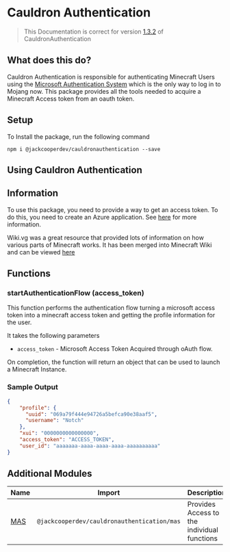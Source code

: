 # Cauldron Authentication

> This Documentation is correct for
> version [1.3.2](https://github.com/jackcooperdev/CauldronAuthentication/releases/tag/1.3.2) of CauldronAuthentication

## What does this do?

Cauldron Authentication is responsible
for authenticating Minecraft Users
using the [Microsoft Authentication System](https://minecraft.wiki/w/Microsoft_authentication)
which is the only way to log in to Mojang now.
This package provides all the tools needed to acquire a Minecraft Access token from an oauth token.

## Setup

To Install the package, run the following command

```
npm i @jackcooperdev/cauldronauthentication --save
```

## Using Cauldron Authentication

## Information

To use this package, you need to provide a way to get an access token.
To do this, you need to create an Azure application.
See [here](https://blog.jackcooper.me/posts/inside-authenticator) for more information.

Wiki.vg was a great resource that provided lots of information on how various parts of Minecraft works.
It has been merged into Minecraft Wiki
and can be viewed [here](https://minecraft.wiki/w/Microsoft_authentication#Navigation)

## Functions

### startAuthenticationFlow (access_token)

This function performs the authentication flow turning a microsoft access token into a minecraft access token and
getting the profile information for the user.

It takes the following parameters

+ `access_token` - Microsoft Access Token Acquired through oAuth flow.

On completion,
the function will return an object that can be used to launch a Minecraft Instance.

### Sample Output

```json
{
    "profile": {
      "uuid": "069a79f444e94726a5befca90e38aaf5",
      "username": "Notch"
    },
    "xui": "0000000000000000",
    "access_token": "ACCESS_TOKEN",
    "user_id": "aaaaaaa-aaaa-aaaa-aaaa-aaaaaaaaaa"
}
```

## Additional Modules

| Name                       | Import                                      | Description                                 |
|----------------------------|---------------------------------------------|---------------------------------------------|
| [MAS](/authentication/mas) | `@jackcooperdev/cauldronauthentication/mas` | Provides Access to the individual functions |

